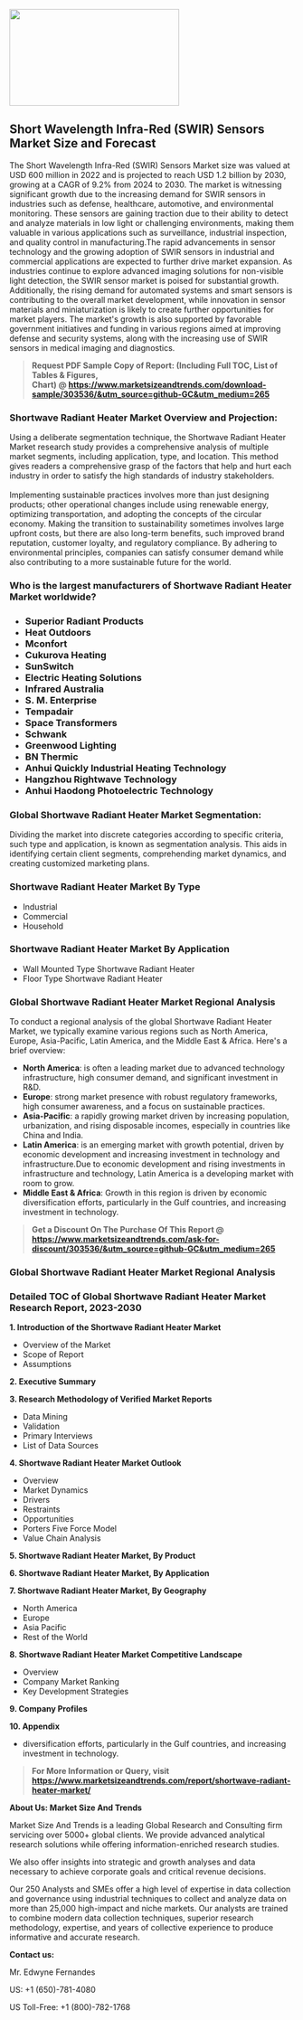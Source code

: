 <p><img class="alignnone size-medium wp-image-20088" src="https://ffe5etoiles.com/wp-content/uploads/2024/12/MST1-300x171.png" alt="" width="300" height="171" /></p><h2>Short Wavelength Infra-Red (SWIR) Sensors Market Size and Forecast</h2><p>The Short Wavelength Infra-Red (SWIR) Sensors Market size was valued at USD 600 million in 2022 and is projected to reach USD 1.2 billion by 2030, growing at a CAGR of 9.2% from 2024 to 2030. The market is witnessing significant growth due to the increasing demand for SWIR sensors in industries such as defense, healthcare, automotive, and environmental monitoring. These sensors are gaining traction due to their ability to detect and analyze materials in low light or challenging environments, making them valuable in various applications such as surveillance, industrial inspection, and quality control in manufacturing.The rapid advancements in sensor technology and the growing adoption of SWIR sensors in industrial and commercial applications are expected to further drive market expansion. As industries continue to explore advanced imaging solutions for non-visible light detection, the SWIR sensor market is poised for substantial growth. Additionally, the rising demand for automated systems and smart sensors is contributing to the overall market development, while innovation in sensor materials and miniaturization is likely to create further opportunities for market players. The market's growth is also supported by favorable government initiatives and funding in various regions aimed at improving defense and security systems, along with the increasing use of SWIR sensors in medical imaging and diagnostics.</p><blockquote id="" class=""><strong>Request PDF Sample Copy of Report: (Including Full TOC, List of Tables &amp; Figures, Chart)&nbsp;@&nbsp;<strong><a href="https://www.marketsizeandtrends.com/download-sample/303536/&utm_source=github-GC&utm_medium=265" target="_blank">https://www.marketsizeandtrends.com/download-sample/303536/&utm_source=github-GC&utm_medium=265</a></strong></strong></blockquote><h3 id="" class="">Shortwave Radiant Heater Market&nbsp;Overview and Projection:</h3><p id="" class="">Using a deliberate segmentation technique, the Shortwave Radiant Heater Market research study provides a comprehensive analysis of multiple market segments, including application, type, and location. This method gives readers a comprehensive grasp of the factors that help and hurt each industry in order to satisfy the high standards of industry stakeholders. <br /> <br />Implementing sustainable practices involves more than just designing products; other operational changes include using renewable energy, optimizing transportation, and adopting the concepts of the circular economy. Making the transition to sustainability sometimes involves large upfront costs, but there are also long-term benefits, such improved brand reputation, customer loyalty, and regulatory compliance. By adhering to environmental principles, companies can satisfy consumer demand while also contributing to a more sustainable future for the world.</p><h3 id="" class="">Who is the largest manufacturers of&nbsp;Shortwave Radiant Heater Market worldwide?</h3><h3 class=""><p><ul><li>Superior Radiant Products </li><li> Heat Outdoors </li><li> Mconfort </li><li> Cukurova Heating </li><li> SunSwitch </li><li> Electric Heating Solutions </li><li> Infrared Australia </li><li> S. M. Enterprise </li><li> Tempadair </li><li> Space Transformers </li><li> Schwank </li><li> Greenwood Lighting </li><li> BN Thermic </li><li> Anhui Quickly Industrial Heating Technology </li><li> Hangzhou Rightwave Technology </li><li> Anhui Haodong Photoelectric Technology</li></ul></p></h3><h3 id="" class="">Global&nbsp;Shortwave Radiant Heater Market Segmentation:</h3><p id="" class="">Dividing the market into discrete categories according to specific criteria, such type and application, is known as segmentation analysis. This aids in identifying certain client segments, comprehending market dynamics, and creating customized marketing plans.</p><h3 id="" class="">Shortwave Radiant Heater Market&nbsp;By Type</h3><p><p><ul><li>Industrial</li><li> Commercial</li><li> Household</p></li></ul></p></p><h3 id="" class="">Shortwave Radiant Heater Market&nbsp;By Application</h3><p class=""><p><ul><li>Wall Mounted Type Shortwave Radiant Heater</li><li> Floor Type Shortwave Radiant Heater</li></ul></p></p><h3 id="" class="">Global Shortwave Radiant Heater Market Regional Analysis</h3><p id="" class="">To conduct a regional analysis of the global Shortwave Radiant Heater Market, we typically examine various regions such as North America, Europe, Asia-Pacific, Latin America, and the Middle East &amp; Africa. Here's a brief overview:</p><ul><li><strong>North America</strong>: is often a leading market due to advanced technology infrastructure, high consumer demand, and significant investment in R&amp;D.</li><li><strong>Europe</strong>: strong market presence with robust regulatory frameworks, high consumer awareness, and a focus on sustainable practices.</li><li><strong>Asia-Pacific</strong>: a rapidly growing market driven by increasing population, urbanization, and rising disposable incomes, especially in countries like China and India.</li><li><strong>Latin America</strong>: is an emerging market with growth potential, driven by economic development and increasing investment in technology and infrastructure.Due to economic development and rising investments in infrastructure and technology, Latin America is a developing market with room to grow.</li><li><strong>Middle East &amp; Africa</strong>: Growth in this region is driven by economic diversification efforts, particularly in the Gulf countries, and increasing investment in technology.</li></ul><blockquote id="" class=""><strong>Get a Discount On The Purchase Of This Report @ <strong><a href="https://www.marketsizeandtrends.com/ask-for-discount/303536/&utm_source=github-GC&utm_medium=265" target="_blank">https://www.marketsizeandtrends.com/ask-for-discount/303536/&utm_source=github-GC&utm_medium=265</a></strong></strong></blockquote><h3 id="" class="">Global Shortwave Radiant Heater Market Regional Analysis</h3><h3 id="" class="">Detailed TOC of Global Shortwave Radiant Heater Market Research Report, 2023-2030</h3><p id="" class=""><strong>1. Introduction of the Shortwave Radiant Heater Market</strong></p><ul><li>Overview of the Market</li><li>Scope of Report</li><li>Assumptions</li></ul><p id="" class=""><strong>2. Executive Summary</strong></p><p id="" class=""><strong>3. Research Methodology of Verified Market Reports</strong></p><ul><li>Data Mining</li><li>Validation</li><li>Primary Interviews</li><li>List of Data Sources</li></ul><p id="" class=""><strong>4. Shortwave Radiant Heater Market Outlook</strong></p><ul><li>Overview</li><li>Market Dynamics</li><li>Drivers</li><li>Restraints</li><li>Opportunities</li><li>Porters Five Force Model</li><li>Value Chain Analysis</li></ul><p id="" class=""><strong>5. Shortwave Radiant Heater Market, By Product</strong></p><p id="" class=""><strong>6. Shortwave Radiant Heater Market, By Application</strong></p><p id="" class=""><strong>7. Shortwave Radiant Heater Market, By Geography</strong></p><ul><li>North America</li><li>Europe</li><li>Asia Pacific</li><li>Rest of the World</li></ul><p id="" class=""><strong>8. Shortwave Radiant Heater Market Competitive Landscape</strong></p><ul><li>Overview</li><li>Company Market Ranking</li><li>Key Development Strategies</li></ul><p id="" class=""><strong>9. Company Profiles</strong></p><p id="" class=""><strong>10. Appendix</strong></p><ul><li>diversification efforts, particularly in the Gulf countries, and increasing investment in technology.</li></ul><blockquote id="" class=""><strong>For More Information or Query, visit <strong><strong><a href="https://www.marketsizeandtrends.com/report/shortwave-radiant-heater-market/" target="_blank">https://www.marketsizeandtrends.com/report/shortwave-radiant-heater-market/</a></strong></strong></strong></blockquote><p id="" class=""><strong>About Us: Market Size And Trends</strong></p><p id="" class="">Market Size And Trends is a leading Global Research and Consulting firm servicing over 5000+ global clients. We provide advanced analytical research solutions while offering information-enriched research studies.</p><p id="" class="">We also offer insights into strategic and growth analyses and data necessary to achieve corporate goals and critical revenue decisions.</p><p id="" class="">Our 250 Analysts and SMEs offer a high level of expertise in data collection and governance using industrial techniques to collect and analyze data on more than 25,000 high-impact and niche markets. Our analysts are trained to combine modern data collection techniques, superior research methodology, expertise, and years of collective experience to produce informative and accurate research.</p><p id="" class=""><strong>Contact us:</strong></p><p id="" class="">Mr. Edwyne Fernandes</p><p id="" class="">US: +1 (650)-781-4080</p><p id="" class="">US Toll-Free: +1 (800)-782-1768</p>
